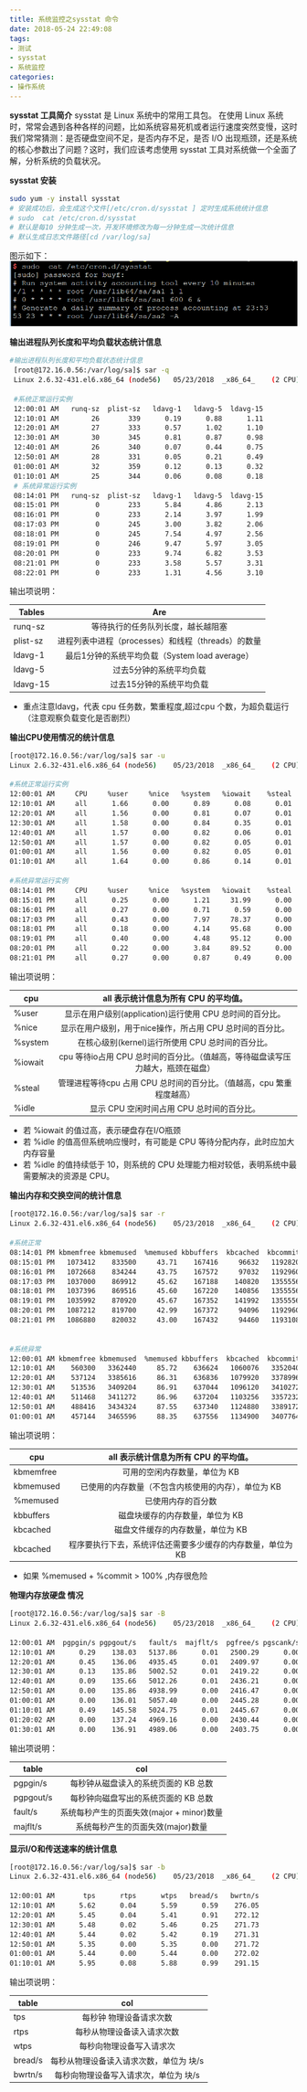 ```yaml
---
title: 系统监控之sysstat 命令
date: 2018-05-24 22:49:08
tags: 
- 测试 
- sysstat 
- 系统监控
categories:
- 操作系统
---
```


**sysstat 工具简介**
sysstat 是 Linux 系统中的常用工具包。
在使用 Linux 系统时，常常会遇到各种各样的问题，比如系统容易死机或者运行速度突然变慢，这时我们常常猜测：是否硬盘空间不足，是否内存不足，是否 I/O 出现瓶颈，还是系统的核心参数出了问题？这时，我们应该考虑使用 sysstat 工具对系统做一个全面了解，分析系统的负载状况。

**sysstat 安装**
```bash
sudo yum -y install sysstat
# 安装成功后，会生成这个文件[/etc/cron.d/sysstat ] 定时生成系统统计信息
# sudo  cat /etc/cron.d/sysstat
# 默认是每10 分钟生成一次，开发环境修改为每一分钟生成一次统计信息 
# 默认生成日志文件路径[cd	/var/log/sa]
```
图示如下：
![sysstat 定时统计脚本](/source/sysstatcron.png)


**输出进程队列长度和平均负载状态统计信息**
```bash
#输出进程队列长度和平均负载状态统计信息
 [root@172.16.0.56:/var/log/sa]$ sar -q
 Linux 2.6.32-431.el6.x86_64 (node56) 	05/23/2018 	_x86_64_	(2 CPU)
 
 #系统正常运行实例
 12:00:01 AM   runq-sz  plist-sz   ldavg-1   ldavg-5  ldavg-15
 12:10:01 AM        26       339      0.19      0.88      1.11
 12:20:01 AM        27       333      0.57      1.02      1.10
 12:30:01 AM        30       345      0.81      0.87      0.98
 12:40:01 AM        26       340      0.07      0.44      0.75
 12:50:01 AM        28       331      0.05      0.21      0.49
 01:00:01 AM        32       359      0.12      0.13      0.32
 01:10:01 AM        25       344      0.06      0.08      0.18
 # 系统异常运行实例
 08:14:01 PM   runq-sz  plist-sz   ldavg-1   ldavg-5  ldavg-15
 08:15:01 PM         0       233      5.84      4.86      2.13
 08:16:01 PM         0       233      2.14      3.97      1.99
 08:17:03 PM         0       245      3.00      3.82      2.06
 08:18:01 PM         0       245      7.54      4.97      2.56
 08:19:01 PM         0       246      9.47      5.97      3.05
 08:20:01 PM         0       233      9.74      6.82      3.53
 08:21:01 PM         0       233      3.58      5.57      3.31
 08:22:01 PM         0       233      1.31      4.56      3.10


```
输出项说明：


| Tables   |      Are      |
|----------|:-------------:|
| runq-sz  | 等待执行的任务队列长度，越长越阻塞|
| plist-sz | 进程列表中进程（processes）和线程（threads）的数量|
| ldavg-1  | 最后1分钟的系统平均负载（System load average）|
| ldavg-5  | 过去5分钟的系统平均负载|
| ldavg-15 | 过去15分钟的系统平均负载|

* 重点注意ldavg，代表 cpu 任务数，繁重程度,超过cpu 个数，为超负载运行 （注意观察负载变化是否剧烈）




**输出CPU使用情况的统计信息**
```bash
[root@172.16.0.56:/var/log/sa]$ sar -u
Linux 2.6.32-431.el6.x86_64 (node56) 	05/23/2018 	_x86_64_	(2 CPU)

#系统正常运行实例
12:00:01 AM     CPU     %user     %nice   %system   %iowait    %steal     %idle
12:10:01 AM     all      1.66      0.00      0.89      0.08      0.01     97.36
12:20:01 AM     all      1.56      0.00      0.81      0.07      0.01     97.55
12:30:01 AM     all      1.58      0.00      0.84      0.35      0.01     97.21
12:40:01 AM     all      1.57      0.00      0.82      0.06      0.01     97.54
12:50:01 AM     all      1.57      0.00      0.82      0.05      0.01     97.54
01:00:01 AM     all      1.56      0.00      0.82      0.05      0.01     97.55
01:10:01 AM     all      1.64      0.00      0.86      0.14      0.01     97.35

#系统异常运行实例
08:14:01 PM     CPU     %user     %nice   %system   %iowait    %steal     %idle
08:15:01 PM     all      0.25      0.00      1.21     31.99      0.00     66.55
08:16:01 PM     all      0.27      0.00      0.71      0.59      0.00     98.44
08:17:03 PM     all      0.43      0.00      7.97     78.37      0.00     13.23
08:18:01 PM     all      0.18      0.00      4.14     95.68      0.00      0.00
08:19:01 PM     all      0.40      0.00      4.48     95.12      0.00      0.00
08:20:01 PM     all      0.22      0.00      3.84     89.52      0.00      6.41
08:21:01 PM     all      0.27      0.00      0.87      0.49      0.00     98.37


```
输出项说明：


| cpu   |      all 表示统计信息为所有 CPU 的平均值。      |
|----------|:-------------:|
|%user|	显示在用户级别(application)运行使用 CPU 总时间的百分比。|
|%nice	|显示在用户级别，用于nice操作，所占用 CPU 总时间的百分比。|
|%system|	在核心级别(kernel)运行所使用 CPU 总时间的百分比。|
|%iowait	|cpu 等待io占用 CPU 总时间的百分比。（值越高，等待磁盘读写压力越大，瓶颈在磁盘）|
|%steal	|管理进程等待cpu 占用 CPU 总时间的百分比。（值越高，cpu 繁重程度越高）|
|%idle	|显示 CPU 空闲时间占用 CPU 总时间的百分比。|

* 若 %iowait 的值过高，表示硬盘存在I/O瓶颈
* 若 %idle 的值高但系统响应慢时，有可能是 CPU 等待分配内存，此时应加大内存容量
* 若 %idle 的值持续低于 10，则系统的 CPU 处理能力相对较低，表明系统中最需要解决的资源是 CPU。


**输出内存和交换空间的统计信息**
```bash
[root@172.16.0.56:/var/log/sa]$ sar -r
Linux 2.6.32-431.el6.x86_64 (node56) 	05/23/2018 	_x86_64_	(2 CPU)

#系统正常
08:14:01 PM kbmemfree kbmemused  %memused kbbuffers  kbcached  kbcommit   %commit
08:15:01 PM   1073412    833500     43.71    167416     96632   1192820     30.29
08:16:01 PM   1072668    834244     43.75    167572     97032   1192960     30.29
08:17:03 PM   1037000    869912     45.62    167188    140820   1355556     34.42
08:18:01 PM   1037396    869516     45.60    167220    140856   1355556     34.42
08:19:01 PM   1035992    870920     45.67    167352    141992   1355556     34.42
08:20:01 PM   1087212    819700     42.99    167372     94096   1192960     30.29
08:21:01 PM   1086880    820032     43.00    167432     94460   1193108     30.29


#系统异常
12:00:01 AM kbmemfree kbmemused  %memused kbbuffers  kbcached  kbcommit   %commit
12:10:01 AM    560300   3362440     85.72    636624   1060076   3352040     27.23
12:20:01 AM    537124   3385616     86.31    636836   1079920   3378996     27.45
12:30:01 AM    513536   3409204     86.91    637044   1096120   3410272     27.70
12:40:01 AM    511468   3411272     86.96    637204   1103256   3357232     27.27
12:50:01 AM    488416   3434324     87.55    637340   1124880   3389172     27.53
01:00:01 AM    457144   3465596     88.35    637556   1134900   3407764     27.68

```
输出项说明：

| cpu   |      all 表示统计信息为所有 CPU 的平均值。      |
|----------|:-------------:|
|kbmemfree |	可用的空闲内存数量，单位为 KB |
|kbmemused	|已使用的内存数量（不包含内核使用的内存），单位为 KB|
|%memused	|已使用内存的百分数|
|kbbuffers|	磁盘块缓存的内存数量，单位为 KB|
|kbcached|	磁盘文件缓存的内存数量，单位为 KB|
|kbcached|	程序要执行下去，系统评估还需要多少缓存的内存数量，单位为 KB|

* 如果 %memused +  %commit > 100% ,内存很危险

**物理内存放硬盘 情况**
```bash
[root@172.16.0.56:/var/log/sa]$ sar -B
Linux 2.6.32-431.el6.x86_64 (node56) 	05/23/2018 	_x86_64_	(2 CPU)

12:00:01 AM  pgpgin/s pgpgout/s   fault/s  majflt/s  pgfree/s pgscank/s pgscand/s pgsteal/s    %vmeff
12:10:01 AM      0.29    138.03   5137.86      0.01   2500.29      0.00      0.00      0.00      0.00
12:20:01 AM      0.45    136.06   4935.45      0.01   2409.97      0.00      0.11      0.11    100.00
12:30:01 AM      0.13    135.86   5002.52      0.01   2419.22      0.00      0.05      0.05    100.00
12:40:01 AM      0.09    135.66   5012.26      0.01   2436.21      0.00      0.11      0.11    100.00
12:50:01 AM      0.00    135.86   4938.99      0.00   2416.47      0.00      0.11      0.11    100.00
01:00:01 AM      0.00    136.01   5057.40      0.00   2445.28      0.00      0.11      0.11    100.00
01:10:01 AM      0.49    145.58   5024.75      0.01   2445.67      0.00      0.00      0.00      0.00
01:20:02 AM      0.00    137.24   4969.16      0.00   2430.44      0.00      0.16      0.16     98.96
01:30:01 AM      0.00    136.91   4989.06      0.00   2403.75      0.00      0.11  
```
输出项说明：

| table   |      col      |
|----------|:-------------:|
|pgpgin/s	|每秒钟从磁盘读入的系统页面的 KB 总数|
|pgpgout/s	|每秒钟向磁盘写出的系统页面的 KB 总数|
|fault/s	|系统每秒产生的页面失效(major + minor)数量|
|majflt/s	|系统每秒产生的页面失效(major)数量|



**显示I/O和传送速率的统计信息**
```bash
[root@172.16.0.56:/var/log/sa]$ sar -b
Linux 2.6.32-431.el6.x86_64 (node56) 	05/23/2018 	_x86_64_	(2 CPU)

12:00:01 AM       tps      rtps      wtps   bread/s   bwrtn/s
12:10:01 AM      5.62      0.04      5.59      0.59    276.05
12:20:01 AM      5.45      0.04      5.41      0.91    272.12
12:30:01 AM      5.48      0.02      5.46      0.25    271.73
12:40:01 AM      5.44      0.02      5.42      0.19    271.31
12:50:01 AM      5.35      0.00      5.35      0.00    271.72
01:00:01 AM      5.44      0.00      5.44      0.00    272.02
01:10:01 AM      5.95      0.08      5.88      0.99    291.15

```
输出项说明：

| table   |      col      |
|----------|:-------------:|
|tps	|每秒钟 物理设备请求次数|
|rtps	|每秒从物理设备读入请求次数|
|wtps	|每秒向物理设备写入请求次|
|bread/s	|每秒从物理设备读入请求次数，单位为 块/s|
|bwrtn/s	|每秒向物理设备写入请求次，单位为 块/s|